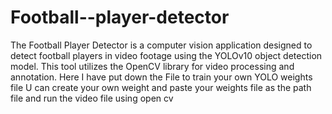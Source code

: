 # Football--player-detector
The Football Player Detector is a computer vision application designed to detect football players in video footage using the YOLOv10 object detection model. This tool utilizes the OpenCV library for video processing and annotation.
Here I have put down the File to train your own YOLO weights file 
U can create your own weight and paste your weights file as the path file and run the video file using open cv
